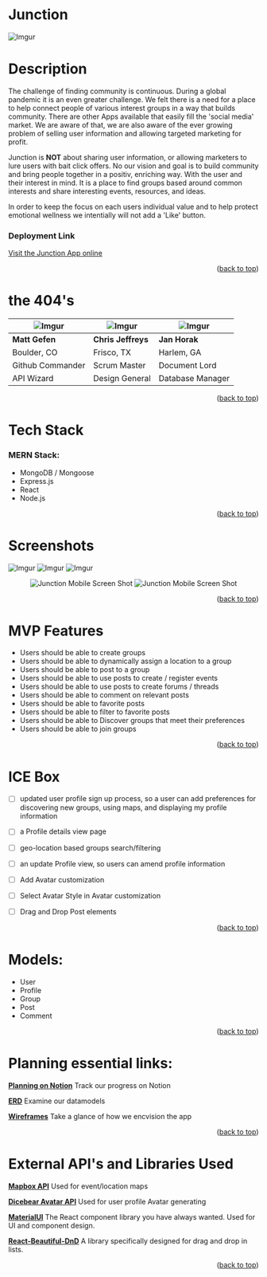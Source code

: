 <div id="top"></div> 

# **Junction**
![Imgur](https://i.imgur.com/Xfbh80G.png)

# **Description** 

The challenge of finding community is continuous. During a global pandemic it is an even greater challenge. We felt there is a need for a place to help connect people of various interest groups in a way that builds community. There are other Apps available that easily fill the 'social media' market. We are aware of that, we are also aware of the ever growing problem of selling user information and allowing targeted marketing for profit.

Junction is **NOT** about sharing user information, or allowing marketers to lure users with bait click offers. No our vision and goal is to build community and bring people together in a positiv, enriching way. With the user and their interest in mind. It is a place to find groups based around common interests and share interesting events, resources, and ideas.

In order to keep the focus on each users individual value and to help protect emotional wellness we intentially will not add a 'Like' button.  

### Deployment Link

[Visit the Junction App online](https://community-junction.fly.dev)

<p align="right">(<a href="#top">back to top</a>)</p>

# **the 404's**

|![Imgur](https://i.imgur.com/q63VjZEt.png)|![Imgur](https://i.imgur.com/6IoCNRFt.png)|![Imgur](https://i.imgur.com/YQmO7P3t.png)|
| ----------- | ----------- |----------- |
| **Matt Gefen** | **Chris Jeffreys** | **Jan Horak**|
| Boulder, CO | Frisco, TX | Harlem, GA |
| Github Commander | Scrum Master |  Document Lord |
| API Wizard | Design General | Database Manager |

<p align="right">(<a href="#top">back to top</a>)</p>

# Tech Stack

### **MERN Stack:** 
  - MongoDB / Mongoose
  - Express.js
  - React
  - Node.js

<p align="right">(<a href="#top">back to top</a>)</p>

# Screenshots
![Imgur](https://i.imgur.com/wpupisal.png)
![Imgur](https://i.imgur.com/igWThr3l.png)
![Imgur](https://i.imgur.com/ok9m8dQl.png)
<p align="center">
<img src="https://i.imgur.com/dcwEN51m.png" alt=" Junction Mobile Screen Shot"/>
<img src="https://i.imgur.com/1NhuUQJm.png" alt=" Junction Mobile Screen Shot"/>
</P>

<p align="right">(<a href="#top">back to top</a>)</p>
  
# MVP Features

-	Users should be able to create groups
-	Users should be able to dynamically assign a location to a group
-	Users should be able to post to a group
-	Users should be able to use posts to create / register events
-	Users should be able to use posts to create forums / threads
-	Users should be able to comment on relevant posts
-	Users should be able to favorite posts
-	Users should be able to filter to favorite posts
-	Users should be able to Discover groups that meet their preferences
-	Users should be able to join groups

<p align="right">(<a href="#top">back to top</a>)</p>

# ICE Box


- [ ] updated  user profile sign up process, so a user can add preferences for discovering new groups, using maps, and displaying my profile information
- [ ] a Profile details view page
- [ ] geo-location based groups search/filtering   
- [ ] an update Profile view, so users can amend profile information
- [ ] Add Avatar customization
- [ ] Select Avatar Style in Avatar customization
- [ ] Drag and Drop Post elements



<p align="right">(<a href="#top">back to top</a>)</p>

# Models:

-	User
-	Profile
-	Group
-	Post
-	Comment

<p align="right">(<a href="#top">back to top</a>)</p>

# Planning essential links:

[**Planning on Notion**](https://matt-gefen.notion.site/Unit-4-Project-Junction-6c0f845aaa6e4f40a9ade16d831a6c5b) Track our progress on Notion


[**ERD**](https://whimsical.com/erd-7zztpkUDuzGPjv42gMDqrU) Examine our datamodels

[**Wireframes**](https://whimsical.com/junction-wireframes-A15Sz3kQ3TYeSm2UktXhN8 
) Take a glance of how we encvision the app

<p align="right">(<a href="#top">back to top</a>)</p>

# External API's and Libraries Used

[**Mapbox API**](https://www.mapbox.com/) Used for event/location maps

[**Dicebear Avatar API**](https://avatars.dicebear.com/) Used for user profile Avatar generating

[**MaterialUI**](https://mui.com/) The React component library you have always wanted. Used for UI and component design.

[**React-Beautiful-DnD**](https://github.com/atlassian/react-beautiful-dnd) A library specifically designed for drag and drop in lists.

<p align="right">(<a href="#top">back to top</a>)</p>
